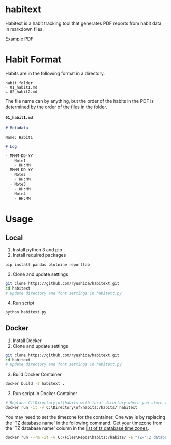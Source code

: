 # habitext

Habitext is a habit tracking tool that generates PDF reports from habit data in markdown files.

[Example PDF](https://github.com/ryushida/habitext/blob/master/example_habits/reports/20200715_habits.pdf)

# Habit Format

Habits are in the following format in a directory.

```
habit folder
∟ 01_habit1.md
∟ 02_habit2.md
```

The file name can by anything, but the order of the habits in the PDF is determined by the order of the files in the folder.

#### **`01_habit1.md`**
```md
# Metadata

Name: Habit1

# Log

- MMMM-DD-YY
  - Note1
    - HH:MM
- MMMM-DD-YY
  - Note2
    - HH:MM
  - Note3
    - HH:MM
  - Note4
    - HH:MM
```

# Usage

## Local
1. Install python 3 and pip
2. Install required packages
```bash
pip install pandas plotnine reportlab
```
3. Clone and update settings
```bash
git clone https://github.com/ryushida/habitext.git
cd habitext
# Update directory and font settings in habitext.py
```
4. Run script
```bash
python habitext.py
```

## Docker

1. Install Docker
2. Clone and update settings
```bash
git clone https://github.com/ryushida/habitext.git
cd habitext
# Update directory and font settings in habitext.py
```
3. Build Docker Container
```bash
docker build -t habitext .
```
3. Run script in Docker Container

```bash
# Replace C:\Directory\of\habits with local directory where you store the .md files
docker run -it -v C:\Directory\of\habits:/habits/ habitext
```

You may need to set the timezone for the container. One way is by replacing the 'TZ database name' in the following command. Get your timezone from the 'TZ database name' column in the [list of tz database time zones](https://en.wikipedia.org/wiki/List_of_tz_database_time_zones).
```bash
docker run --rm -it -v C:\Files\Repos\habits:/habits/ -e "TZ='TZ database name'" habitext
```